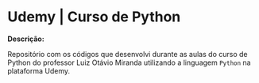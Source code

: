 # Udemy | Curso de Python

**Descrição:**

Repositório com os códigos que desenvolvi durante as aulas do curso de Python do professor Luiz Otávio Miranda utilizando a linguagem ``Python`` na plataforma Udemy.
